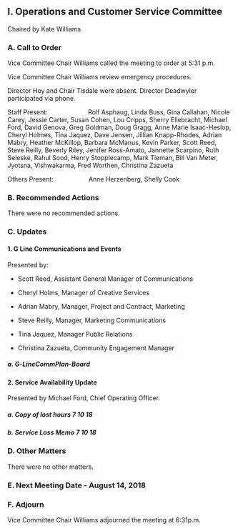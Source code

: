## I. Operations and Customer Service Committee

Chaired by Kate Williams

### A. Call to Order

Vice Committee Chair Williams called the meeting to order at 5:31 p.m.

Vice Committee Chair Williams review emergency procedures.

Director Hoy and Chair Tisdale were absent. Director Deadwyler participated via phone.

Staff Present:                       Rolf Asphaug, Linda Buss, Gina Callahan, Nicole Carey, Jessie Carter, Susan Cohen, Lou Cripps, Sherry Ellebracht, Michael Ford, David Genova, Greg Goldman, Doug Gragg, Anne Marie Isaac-Heslop, Cheryl Holmes, Tina Jaquez, Dave Jensen, Jillian Knapp-Rhodes, Adrian Mabry, Heather McKillop, Barbara McManus, Kevin Parker, Scott Reed, Steve Reilly, Beverly Riley, Jenifer Ross-Amato, Jannette Scarpino, Ruth Seleske, Rahul Sood, Henry Stopplecamp, Mark Tieman, Bill Van Meter, Jyotsna, Vishwakarma, Fred Worthen, Christina Zazueta

Others Present:                    Anne Herzenberg, Shelly Cook

### B. Recommended Actions

There were no recommended actions.

### C. Updates

#### 1. G Line Communications and Events

Presented by:

- Scott Reed, Assistant General Manager of Communications

- Cheryl Holms, Manager of Creative Services

- Adrian Mabry, Manager, Project and Contract, Marketing

- Steve Reilly, Manager, Marketing Communications

- Tina Jaquez, Manager Public Relations

- Christina Zazueta, Community Engagement Manager

##### a. G-LineCommPlan-Board

#### 2. Service Availability Update

Presented by Michael Ford, Chief Operating Officer.

##### a. Copy of lost hours 7 10 18

##### b. Service Loss Memo 7 10 18

### D. Other Matters

There were no other matters.

### E. Next Meeting Date - August 14, 2018

### F. Adjourn

Vice Committee Chair Williams adjourned the meeting at 6:31p.m.
